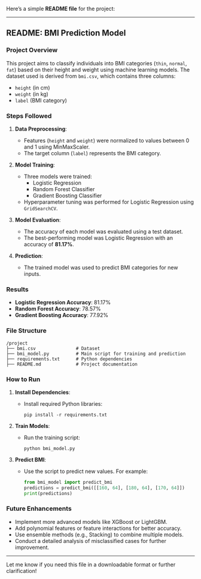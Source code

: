 Here’s a simple **README file** for the project:

---

## **README: BMI Prediction Model**

### **Project Overview**
This project aims to classify individuals into BMI categories (`thin`, `normal`, `fat`) based on their height and weight using machine learning models. The dataset used is derived from `bmi.csv`, which contains three columns:
- `height` (in cm)
- `weight` (in kg)
- `label` (BMI category)

### **Steps Followed**
1. **Data Preprocessing**:
   - Features (`height` and `weight`) were normalized to values between 0 and 1 using MinMaxScaler.
   - The target column (`label`) represents the BMI category.

2. **Model Training**:
   - Three models were trained:
     - Logistic Regression
     - Random Forest Classifier
     - Gradient Boosting Classifier
   - Hyperparameter tuning was performed for Logistic Regression using `GridSearchCV`.

3. **Model Evaluation**:
   - The accuracy of each model was evaluated using a test dataset.
   - The best-performing model was Logistic Regression with an accuracy of **81.17%**.

4. **Prediction**:
   - The trained model was used to predict BMI categories for new inputs.

### **Results**
- **Logistic Regression Accuracy**: 81.17%
- **Random Forest Accuracy**: 78.57%
- **Gradient Boosting Accuracy**: 77.92%

### **File Structure**
```
/project
├── bmi.csv               # Dataset
├── bmi_model.py          # Main script for training and prediction
├── requirements.txt      # Python dependencies
├── README.md             # Project documentation
```

### **How to Run**
1. **Install Dependencies**:
   - Install required Python libraries:
     ```
     pip install -r requirements.txt
     ```

2. **Train Models**:
   - Run the training script:
     ```
     python bmi_model.py
     ```

3. **Predict BMI**:
   - Use the script to predict new values. For example:
     ```python
     from bmi_model import predict_bmi
     predictions = predict_bmi([[160, 64], [180, 64], [170, 64]])
     print(predictions)
     ```

### **Future Enhancements**
- Implement more advanced models like XGBoost or LightGBM.
- Add polynomial features or feature interactions for better accuracy.
- Use ensemble methods (e.g., Stacking) to combine multiple models.
- Conduct a detailed analysis of misclassified cases for further improvement.

---

Let me know if you need this file in a downloadable format or further clarification!
